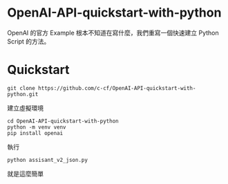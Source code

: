 # OpenAI-API-quickstart-with-python
OpenAI 的官方 Example 根本不知道在寫什麼，我們重寫一個快速建立 Python Script 的方法。

# Quickstart

```
git clone https://github.com/c-cf/OpenAI-API-quickstart-with-python.git
```
建立虛擬環境
```
cd OpenAI-API-quickstart-with-python
python -m venv venv
pip install openai
```
執行 
```
python assisant_v2_json.py
```

就是這麼簡單
